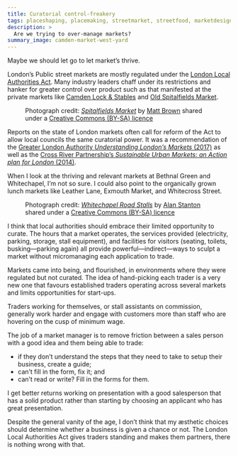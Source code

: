 ```yaml
---
title: Curatorial control-freakery
tags: placeshaping, placemaking, streetmarket, streetfood, marketdesign, marketlayout
description: >
  Are we trying to over-manage markets?
summary_image: camden-market-west-yard
---
```


<object type="image/jpeg" data="camden-market-west-yard.jpeg"></object>

Maybe we should let go to let market’s thrive.

London’s Public street markets are mostly regulated under the [London Local Authorities Act](https://www.legislation.gov.uk/ukla/2007/2/contents/enacted). Many industry leaders chaff under its restrictions and hanker for greater control over product such as that manifested at the private markets like [Camden Lock & Stables](https://www.camdenmarket.com) and [Old Spitalfields Market](https://oldspitalfieldsmarket.com).

<figure>
<object type="image/jpeg" data="old-spitalfields-market.jpeg"></object>
<figcaption>Photograph credit: <cite><a href="https://www.flickr.com/photos/londonmatt/40472892230/">Spitalfields Market</a></cite> by <a href="https://www.flickr.com/photos/londonmatt/">Matt Brown</a> shared under a <a href="https://creativecommons.org/licenses/by-sa/2.0/">Creative Commons (BY-SA) licence</a></figcaption>
</figure>

Reports on the state of London markets often call for reform of the Act to allow local councils the same curatorial power. It was a recommendation of the [Greater London Authority <cite>Understanding London’s Markets</cite> (2017)](https://www.london.gov.uk/sites/default/files/20171219_gla_markets_report_web.pdf) as well as the [Cross River Partnership’s <cite>Sustainable Urban Markets: an Action plan for London</cite> (2014)](http://www.crossriverpartnership.org/media/2014/12/Sustainable-Urban-Markets-An-Action-Plan-for-London3.pdf).

When I look at the thriving and relevant markets at Bethnal Green and Whitechapel, I’m not so sure. I could also point to the organically grown lunch markets like Leather Lane, Exmouth Market, and Whitecross Street.

<figure>
<object type="image/jpeg" data="whitechapel-road-stalls.jpeg"></object>
<figcaption>Photograph credit: <cite><a href="https://www.flickr.com/photos/alanstanton/1309051422/">Whitechapel Road Stalls</a></cite> by <a href="https://www.flickr.com/photos/alanstanton/">Alan Stanton</a> shared under a <a href="https://creativecommons.org/licenses/by-sa/2.0/">Creative Commons (BY-SA) licence</a></figcaption>
</figure>

I think that local authorities should embrace their limited opportunity to curate. The hours that a market operates, the services provided (electricity, parking, storage, stall equipment), and facilities for visitors (seating, toilets, busking—parking again) all provide powerful—indirect—ways to sculpt a market without micromanaging each application to trade.

Markets came into being, and flourished, in environments where they were regulated but not curated. The idea of hand-picking each trader is a very new one that favours established traders operating across several markets and limits opportunities for start-ups.

Traders working for themselves, or stall assistants on commission, generally work harder and engage with customers more than staff who are hovering on the cusp of minimum wage.

The job of a market manager is to remove friction between a sales person with a good idea and them being able to trade:

- if they don’t understand the steps that they need to take to setup their business, create a guide;
- can’t fill in the form, fix it; and
- can’t read or write? Fill in the forms for them.

I get better returns working on presentation with a good salesperson that has a solid product rather than starting by choosing an applicant who has great presentation.

Despite the general vanity of the age, I don’t think that my æsthetic choices should determine whether a business is given a chance or not. The London Local Authorities Act gives traders standing and makes them partners, there is nothing wrong with that.